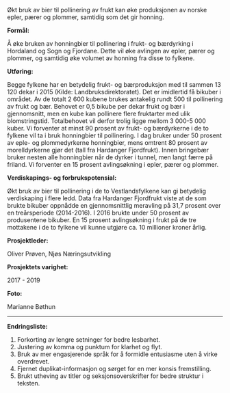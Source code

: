 Økt bruk av bier til pollinering av frukt kan øke produksjonen av norske epler, pærer og plommer, samtidig som det gir honning.

**Formål:**

Å øke bruken av honningbier til pollinering i frukt- og bærdyrking i Hordaland og Sogn og Fjordane. Dette vil øke avlingen av epler, pærer og plommer, og samtidig øke volumet av honning fra disse to fylkene.

**Utføring:**

Begge fylkene har en betydelig frukt- og bærproduksjon med til sammen 13 120 dekar i 2015 (Kilde: Landbruksdirektoratet). Det er imidlertid få bikuber i området. Av de totalt 2 600 kubene brukes antakelig rundt 500 til pollinering av frukt og bær. Behovet er 0,5 bikube per dekar frukt og bær i gjennomsnitt, men en kube kan pollinere flere fruktarter med ulik blomstringstid. Totalbehovet vil derfor trolig ligge mellom 3 000-5 000 kuber. Vi forventer at minst 90 prosent av frukt- og bærdyrkerne i de to fylkene vil ta i bruk honningbier til pollinering. I dag bruker under 50 prosent av eple- og plommedyrkerne honningbier, mens omtrent 80 prosent av morelldyrkerne gjør det (tall fra Hardanger Fjordfrukt). Innen bringebær bruker nesten alle honningbier når de dyrker i tunnel, men langt færre på friland. Vi forventer en 15 prosent avlingsøkning i epler, pærer og plommer.

**Verdiskapings- og forbrukspotensial:**

Økt bruk av bier til pollinering i de to Vestlandsfylkene kan gi betydelig verdiskaping i flere ledd. Data fra Hardanger Fjordfrukt viste at de som brukte bikuber oppnådde en gjennomsnittlig meravling på 31,7 prosent over en treårsperiode (2014-2016). I 2016 brukte under 50 prosent av produsentene bikuber. En 15 prosent avlingsøkning i frukt på de tre mottakene i de to fylkene vil kunne utgjøre ca. 10 millioner kroner årlig.

**Prosjektleder:**

Oliver Prøven, Njøs Næringsutvikling

**Prosjektets varighet:**

2017 - 2019

**Foto:**

Marianne Bøthun

---

**Endringsliste:**

1. Forkorting av lengre setninger for bedre lesbarhet.
2. Justering av komma og punktum for klarhet og flyt.
3. Bruk av mer engasjerende språk for å formidle entusiasme uten å virke overdrevet.
4. Fjernet duplikat-informasjon og sørget for en mer konsis fremstilling.
5. Brukt utheving av titler og seksjonsoverskrifter for bedre struktur i teksten.